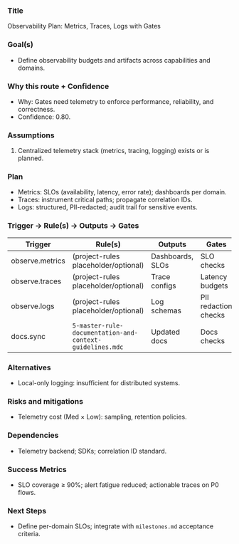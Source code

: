 ### Title
Observability Plan: Metrics, Traces, Logs with Gates

### Goal(s)
- Define observability budgets and artifacts across capabilities and domains.

### Why this route + Confidence
- Why: Gates need telemetry to enforce performance, reliability, and correctness.
- Confidence: 0.80.

### Assumptions
1) Centralized telemetry stack (metrics, tracing, logging) exists or is planned.

### Plan
- Metrics: SLOs (availability, latency, error rate); dashboards per domain.
- Traces: instrument critical paths; propagate correlation IDs.
- Logs: structured, PII-redacted; audit trail for sensitive events.

### Trigger → Rule(s) → Outputs → Gates

| Trigger | Rule(s) | Outputs | Gates |
|---|---|---|---|
| observe.metrics | (project-rules placeholder/optional) | Dashboards, SLOs | SLO checks |
| observe.traces | (project-rules placeholder/optional) | Trace configs | Latency budgets |
| observe.logs | (project-rules placeholder/optional) | Log schemas | PII redaction checks |
| docs.sync | `5-master-rule-documentation-and-context-guidelines.mdc` | Updated docs | Docs checks |

### Alternatives
- Local-only logging: insufficient for distributed systems.

### Risks and mitigations
- Telemetry cost (Med × Low): sampling, retention policies.

### Dependencies
- Telemetry backend; SDKs; correlation ID standard.

### Success Metrics
- SLO coverage ≥ 90%; alert fatigue reduced; actionable traces on P0 flows.

### Next Steps
- Define per-domain SLOs; integrate with `milestones.md` acceptance criteria.

